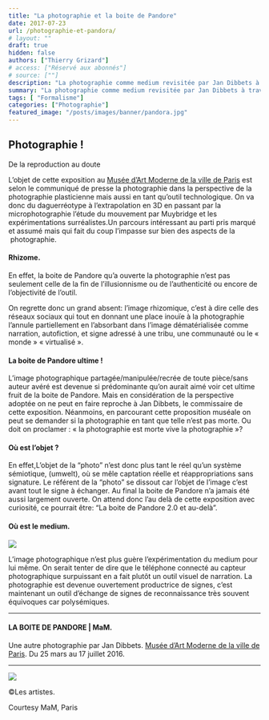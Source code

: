 ```yaml
---
title: "La photographie et la boite de Pandore"
date: 2017-07-23
url: /photographie-et-pandora/
# layout: ""
draft: true
hidden: false
authors: ["Thierry Grizard"]
# access: ["Réservé aux abonnés"]
# source: [""]
description: "La photographie comme medium revisitée par Jan Dibbets à travers une ample rétrospective par chronologique, corrélation et confrontation"
summary: "La photographie comme medium revisitée par Jan Dibbets à travers une ample rétrospective par chronologique, corrélation et confrontation"
tags: [ "Formalisme"]
categories: ["Photographie"]
featured_image: "/posts/images/banner/pandora.jpg"
---
```

## Photographie !

De la reproduction au doute

L’objet de cette exposition au [Musée d’Art Moderne de la ville de Paris](http://www.mam.paris.fr/fr/expositions/exposition-la-boite-de-pandore?archive=1&amp;ref=artefields.net) est selon le communiqué de presse la photographie dans la perspective de la photographie plasticienne mais aussi en tant qu’outil technologique. On va donc du daguerréotype à l’extrapolation en 3D en passant par la microphotographie l’étude du mouvement par Muybridge et les expérimentations surréalistes.Un parcours intéressant au parti pris marqué et assumé mais qui fait du coup l’impasse sur bien des aspects de la  photographie.

#### Rhizome.

En effet, la boite de Pandore qu’a ouverte la photographie n’est pas seulement celle de la fin de l’illusionnisme ou de l’authenticité ou encore de l’objectivité de l’outil.

On regrette donc un grand absent: l’image rhizomique, c’est à dire celle des réseaux sociaux qui tout en donnant une place inouïe à la photographie l’annule partiellement en l’absorbant dans l’image dématérialisée comme narration, autofiction, et signe adressé à une tribu, une communauté ou le « monde » « virtualisé ».

#### La boite de Pandore ultime !

L’image photographique partagée/manipulée/recrée de toute pièce/sans auteur avéré est devenue si prédominante qu’on aurait aimé voir cet ultime fruit de la boite de Pandore. Mais en considération de la perspective adoptée on ne peut en faire reproche à Jan Dibbets, le commissaire de cette exposition. Néanmoins, en parcourant cette proposition muséale on peut se demander si la photographie en tant que telle n’est pas morte. Ou doit on proclamer : « la photographie est morte vive la photographie »?

#### Où est l’objet ?

En effet,L’objet de la “photo” n’est donc plus tant le réel qu’un système sémiotique, (umwelt), où se mêle captation réelle et réappropriations sans signature. Le référent de la “photo” se dissout car l’objet de l’image c’est avant tout le signe à échanger. Au final la boite de Pandore n’a jamais été aussi largement ouverte. On attend donc l’au delà de cette exposition avec curiosité, ce pourrait être: “La boite de Pandore 2.0 et au-delà”.

#### Où est le medium.

![](/posts/images/pandora/etienne-leopold-trouvelot-exhibition-la-boite-de-pandore-pandora-photography-2016-paris-france-jan-dibbets.053-1024x683.jpg)

L’image photographique n’est plus guère l’expérimentation du medium pour lui même. On serait tenter de dire que le téléphone connecté au capteur photographique surpuissant en a fait plutôt un outil visuel de narration. La photographie est devenue ouvertement productrice de signes, c’est maintenant un outil d’échange de signes de reconnaissance très souvent équivoques car polysémiques.

---

#### LA BOITE DE PANDORE | MaM.

Une autre photographie par Jan Dibbets. [Musée d’Art Moderne de la ville de Paris](http://www.mam.paris.fr/fr/expositions/exposition-la-boite-de-pandore?ref=artefields.net). Du 25 mars au 17 juillet 2016.

---

![](/posts/images/pandora/La-boite-de-Pandore.jpg)

©Les artistes.

Courtesy MaM, Paris